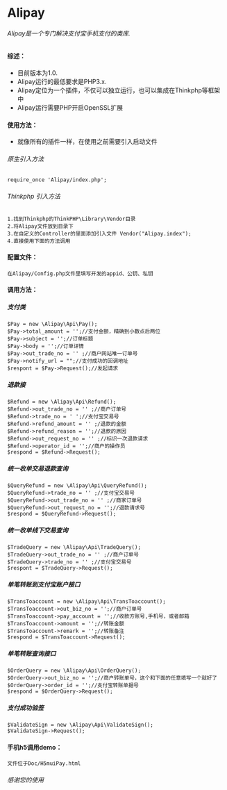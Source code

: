 # Alipay
###### Alipay是一个专门解决支付宝手机支付的类库.

#### 综述：
- 目前版本为1.0.
- Alipay运行的最低要求是PHP3.x.
- Alipay定位为一个插件，不仅可以独立运行，也可以集成在Thinkphp等框架中
- Alipay运行需要PHP开启OpenSSL扩展
#### 使用方法：
- 就像所有的插件一样，在使用之前需要引入启动文件
###### 原生引入方法
	require_once 'Alipay/index.php';
###### Thinkphp 引入方法
	1.找到Thinkphp的ThinkPHP\Library\Vendor目录
	2.将Alipay文件放到目录下
	3.在自定义的Controller的里面添加引入文件 Vendor("Alipay.index");
	4.直接使用下面的方法调用
#### 配置文件：
	在Alipay/Config.php文件里填写开发的appid、公钥、私钥
#### 调用方法：
##### 支付类
	$Pay = new \Alipay\Api\Pay();
	$Pay->total_amount = '';//支付金额，精确到小数点后两位
	$Pay->subject = '';//订单标题
	$Pay->body = '';//订单详情
	$Pay->out_trade_no = '' ;//商户网站唯一订单号
	$Pay->notify_url = "";//支付成功的回调地址
	$respont = $Pay->Request();//发起请求

##### 退款接
	$Refund = new \Alipay\Api\Refund();
	$Refund->out_trade_no = '' ;//商户订单号
	$Refund->trade_no = ' ';//支付宝交易号
	$Refund->refund_amount = '' ;/退款的金额
	$Refund->refund_reason = '';//退款的原因
	$Refund->out_request_no = '' ;//标识一次退款请求
	$Refund->operator_id = '';//商户的操作员
	$respond = $Refund->Request();

##### 统一收单交易退款查询
	$QueryRefund = new \Alipay\Api\QueryRefund();
	$QueryRefund->trade_no = '' ;//支付宝交易号
	$QueryRefund->out_trade_no = '' ;//商家订单号
	$QueryRefund->out_request_no = '';//退款请求号
	$respond = $QueryRefund->Request();

##### 统一收单线下交易查询
	$TradeQuery = new \Alipay\Api\TradeQuery();
	$TradeQuery->out_trade_no = '' ;//商户订单号
	$TradeQuery->trade_no = '' ;//支付宝交易号
	$respont = $TradeQuery->Request();

##### 单笔转账到支付宝账户接口
	$TransToaccount = new \Alipay\Api\TransToaccount();
	$TransToaccount->out_biz_no = '';//商户订单号
	$TransToaccount->pay_account = '';//收款方账号,手机号，或者邮箱
	$TransToaccount->amount = '';//转账金额
	$TransToaccount->remark = '';//转账备注
	$respond = $TransToaccount->Request();

##### 单笔转账查询接口
	$OrderQuery = new \Alipay\Api\OrderQuery();
	$OrderQuery->out_biz_no = '';//商户转账单号，这个和下面的任意填写一个就好了
	$OrderQuery->order_id = '';//支付宝转账单据号
	$respond = $OrderQuery->Request();
##### 支付成功验签
	$ValidateSign = new \Alipay\Api\ValidateSign();
	$ValidateSign->Request();

#### 手机h5调用demo：
	文件位于Doc/H5muiPay.html

###### 感谢您的使用


